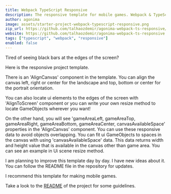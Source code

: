 ```yaml
---
title: Webpack TypeScript Responsive
description: The responsive template for mobile games. Webpack & TypeScript. 
author: agonima
image: assets/starter-project-webpack-typescript-responsive.png
zip_url: https://github.com/talhaozdemir/agonima-webpack-ts-responsive/archive/refs/heads/main.zip 
website: https://github.com/talhaozdemir/agonima-webpack-ts-responsive
tags: ["typescript", "webpack", "responsive"]
enabled: false
---
```


Tired of seeing black bars at the edges of the screen?

Here is the responsive project template.

There is an 'AlignCanvas' component in the template. You can align the canvas left, right or center for the landscape and top, bottom or center for the portrait orientation.

You can also locate ui elements to the edges of the screen with 'AlignToScreen' component or you can write your own resize method to locate GameObjects wherever you want!

On the other hand, you will see 'gameAreaLeft, gameAreaTop, gameAreaRight, gameAreaBottom, gameAreaCenter, canvasAvailableSpace' properties in the 'AlignCanvas' component. You can use these responsive data to avoid objects overlapping. You can fit ui GameObjects to spaces in the canvas with using 'canvasAvailableSpace' data. This data returns width and height value that is available in the canvas other than game area. You can see an example in Ui scene resize method. 

I am planning to improve this template day by day. I have new ideas about it. You can follow the README file in the repository for updates.

I recommend this template for making mobile games.

Take a look to the [README](https://github.com/PhaserEditor2D/starter-template-webpack) of the project for some guidelines.
